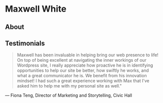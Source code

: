 # Maxwell White

## About

<!--
**gitatmax/gitatmax** is a ✨ _special_ ✨ repository because its `README.md` (this file) appears on your GitHub profile.

Here are some ideas to get you started:

- 🔭 I’m currently working on Webnapkin, Pacmax, and uMake
- 🌱 I’m currently learning Next.js
- 👯 I’m looking to collaborate on ...
- 🤔 I’m looking for help with ...
- 💬 Ask me about ...
- 📫 How to reach me: ...
- 😄 Pronouns: ...
- ⚡ Fun fact: ...
-->

## Testimonials

> Maxwell has been invaluable in helping bring our web presence to life! On top of being excellent at navigating the inner workings of our Wordpress site, I really appreciate how proactive he is in identifying opportunities to help our site be better, how swiftly he works, and what a great communicator he is. We benefit from his innovation mindset! I had such a great experience working with Max that I've asked him to help me with my personal site as well."

— Fiona Teng, Director of Marketing and Storytelling, Civic Hall
